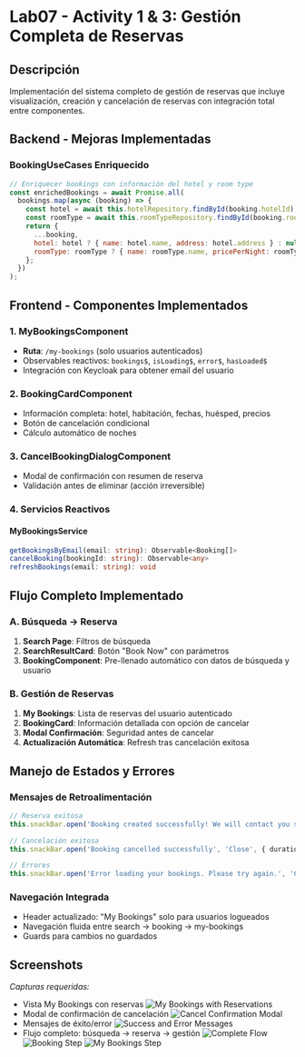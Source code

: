 # Lab07 - Activity 1 & 3: Gestión Completa de Reservas

## Descripción
Implementación del sistema completo de gestión de reservas que incluye visualización, creación y cancelación de reservas con integración total entre componentes.

## Backend - Mejoras Implementadas

### BookingUseCases Enriquecido
```javascript
// Enriquecer bookings con información del hotel y room type
const enrichedBookings = await Promise.all(
  bookings.map(async (booking) => {
    const hotel = await this.hotelRepository.findById(booking.hotelId);
    const roomType = await this.roomTypeRepository.findById(booking.roomTypeId);
    return {
      ...booking,
      hotel: hotel ? { name: hotel.name, address: hotel.address } : null,
      roomType: roomType ? { name: roomType.name, pricePerNight: roomType.pricePerNight } : null
    };
  })
);
```

## Frontend - Componentes Implementados

### 1. MyBookingsComponent
- **Ruta**: `/my-bookings` (solo usuarios autenticados)
- Observables reactivos: `bookings$`, `isLoading$`, `error$`, `hasLoaded$`
- Integración con Keycloak para obtener email del usuario

### 2. BookingCardComponent
- Información completa: hotel, habitación, fechas, huésped, precios
- Botón de cancelación condicional
- Cálculo automático de noches

### 3. CancelBookingDialogComponent
- Modal de confirmación con resumen de reserva
- Validación antes de eliminar (acción irreversible)

### 4. Servicios Reactivos

#### MyBookingsService
```typescript
getBookingsByEmail(email: string): Observable<Booking[]>
cancelBooking(bookingId: string): Observable<any>
refreshBookings(email: string): void
```

## Flujo Completo Implementado

### A. Búsqueda → Reserva
1. **Search Page**: Filtros de búsqueda
2. **SearchResultCard**: Botón "Book Now" con parámetros
3. **BookingComponent**: Pre-llenado automático con datos de búsqueda y usuario

### B. Gestión de Reservas
1. **My Bookings**: Lista de reservas del usuario autenticado
2. **BookingCard**: Información detallada con opción de cancelar
3. **Modal Confirmación**: Seguridad antes de cancelar
4. **Actualización Automática**: Refresh tras cancelación exitosa

## Manejo de Estados y Errores

### Mensajes de Retroalimentación
```typescript
// Reserva exitosa
this.snackBar.open('Booking created successfully! We will contact you soon.', 'Close', { duration: 5000 });

// Cancelación exitosa  
this.snackBar.open('Booking cancelled successfully', 'Close', { duration: 3000 });

// Errores
this.snackBar.open('Error loading your bookings. Please try again.', 'Close', { duration: 5000 });
```

### Navegación Integrada
- Header actualizado: "My Bookings" solo para usuarios logueados
- Navegación fluida entre search → booking → my-bookings
- Guards para cambios no guardados

## Screenshots
*Capturas requeridas:*
- Vista My Bookings con reservas
![My Bookings with Reservations](./screenshots/my-bookings-with-reservations.png)
- Modal de confirmación de cancelación
![Cancel Confirmation Modal](./screenshots/cancel-confirmation-modal.png)
- Mensajes de éxito/error
![Success and Error Messages](./screenshots/success-error-messages.png)
- Flujo completo: búsqueda → reserva → gestión
![Complete Flow](./screenshots/search-step.png)
![Booking Step](./screenshots/booking-step.png)
![My Bookings Step](./screenshots/my-bookings-step.png)
